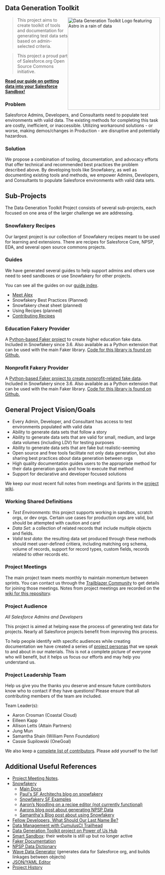 ## Data Generation Toolkit

<img src="https://raw.githubusercontent.com/SFDO-Community-Sprints/DataGenerationToolkit/master/Assets/DataGenerationLogoFinal051320.png" width="300" alt="Data Generation Toolkit Logo featuring Astro in a rain of data" style="float:right" >

> This project aims to create toolkit of tools and documentation for generating test data sets based on admin-selected criteria.

> This project a proud part of Salesforce.org Open Source Commons initiative.

**[Read our guide on getting data into your Salesforce Sandbox!](https://sfdo-community-sprints.github.io/DataGenerationToolkit/DataGenGuide)**

### Problem
Salesforce Admins, Developers, and Consultants need to populate test environments with valid data.  The existing methods for completing this task are costly, inefficient, or inaccessible.  Utilizing workaround solutions - or worse, making demos/changes in Production - are disruptive and potentially hazardous.

### Solution
We propose a combination of tooling, documentation, and advocacy efforts that offer technical and recommended best practices the problem described above.  By developing tools like Snowfakery, as well as documenting existing tools and methods, we empower Admins, Developers, and Consultants to populate Salesforce environments with valid data sets.

## Sub-Projects

The Data Generation Toolkit Project consists of several sub-projects, each focused on one area of the larger challenge we are addressing.

### Snowfakery Recipes

Our largest project is our collection of Snowfakery recipes meant to be used for learning and extensions. There are recipes for Salesforce Core, NPSP, EDA, and several open source commons projects.

### Guides

We have generated several guides to help support admins and others use need to seed sandboxes or use Snowfakery for other projects.

You can see all the guides on our [guide index](https://sfdo-community-sprints.github.io/DataGenerationToolkit/).

* [Meet Alex](https://sfdo-community-sprints.github.io/DataGenerationToolkit/DataGenGuide.html)
* Snowfakery Best Practices (Planned)
* Snowfakery cheat sheet (planned)
* Using Recipes (planned)
* [Contributing Recipes](https://github.com/SFDO-Community-Sprints/Snowfakery-Recipe-Templates/tree/main)

### Education Fakery Provider

A [Python-based Faker project](https://pypi.org/project/faker-edu/) to create higher education fake data. Included in Snowfakery since 3.6. Also available as a Python extension that can be used with the main Faker library.  [Code for this library is found on Github.](https://github.com/SFDO-Community-Sprints/Snowfakery-Edu)

### Nonprofit Fakery Provider

A [Python-based Faker project to create nonprofit-related fake data](https://pypi.org/project/faker-nonprofit/). Included in Snowfakery since 3.6. Also available as a Python extension that can be used with the main Faker library. [Code for this library is found on Github.](https://github.com/SFDO-Community-Sprints/Snowfakery-nonprofit)

## General Project Vision/Goals

- Every Admin, Developer, and Consultant has access to test environments populated with valid data
- Ability to generate data sets that follow a story
- Ability to generate data sets that are valid for small, medium, and large data volumes (including LDV) for testing purposes
- Ability to generate data sets that are fake but realistic-seeming
- Open source and free tools facilitate not only data generation, but also sharing best practices *about* data generation between orgs
- High quality documentation guides users to the appropriate method for their data generation goals and how to execute that method
- Support for declarative and developer focused solutions

We keep our most recent full notes from meetings and Sprints in the [project wiki](https://github.com/SFDO-Community-Sprints/DataGenerationToolkit/wiki).


### Working Shared Definitions

- *Test Environments*: this project supports working in sandbox, scratch orgs, or dev orgs.  Certain use cases for production orgs are valid, but should be attempted with caution and care!
- *Data Set*: a collection of related records that include multiple objects and fields.
- *Valid test data*: the resulting data set produced through these methods should meet user-defined critiera, including matching org schema, volume of records, support for record types, custom fields, records related to other records etc.

### Project Meetings

The main project team meets monthly to maintain momentum between sprints. You can contact us through the [Trailblazer Community](https://trailhead.salesforce.com/trailblazer-community/groups/0F94S000000kHjVSAU) to get details for joining those meetings. Notes from project meetings are recorded on the [wiki for this repository](https://github.com/SFDO-Community-Sprints/DataGenerationToolkit/wiki).

### Project Audience

_All Salesforce Admins and Developers_

This project is aimed at helping ease the process of generating test data for projects. Nearly all Salesforce projects benefit from improving this process.

To help people identify with specific audiences while creating documentation we have created a series of [project personas](https://raw.githubusercontent.com/SFDO-Community-Sprints/DataGenerationToolkit/master/Assets/DataGenPersonas_202102.pdf) that we speak to and about in our materials. This is not a complete picture of everyone who will benefit, but it helps us focus our efforts and may help you understand us.

### Project Leadership Team

Help us give you the thanks you deserve and ensure future contributors know who to contact if they have questions! Please ensure that all contributing members of the team are included.

Team Leader(s):
  - Aaron Crosman (Coastal Cloud)
  - Eilleen Kapp
  - Allison Letts (Attain Partners)
  - Jung Mun
  - Samantha Shain (William Penn Foundation)
  - Cassie Supilowski (OneGoal)

We also keep a [complete list of contributors](https://github.com/SFDO-Community-Sprints/DataGenerationToolkit/wiki/Project-Contributors).  Please add yourself to the list!


## Additional Useful References

- [Project Meeting Notes](https://github.com/SFDO-Community-Sprints/DataGenerationToolkit/wiki).
- [Snowfakery](https://github.com/SFDO-Tooling/Snowfakery)
  - [Main Docs](https://snowfakery.readthedocs.io/en/docs/)
  - [Paul's SF Architechs blog on snowfakery](https://medium.com/salesforce-architects/generate-realistic-datasets-with-snowfakery-5349225b033d)
  - [Snowfakery SF Examples](https://github.com/SFDO-Tooling/Snowfakery/tree/master/examples)
  - [Aaron’s Noodling on a recipe editor (not currently functional)](https://github.com/acrosman/snowmakery)
  - [Aarons blog post about generating NPSP Data](https://spinningcode.org/2020/11/generate-sample-data-for-salesforce-npsp/)
  - [Samantha's Blog post about using Snowfakery](https://thedataarealright.blog/2021/01/15/snowfakery-till-you-makery/)
- [Fellow Developers, What Should Our Last Name Be?](https://dev.to/roygreenfeld/fellow-developers-what-should-our-last-name-be-cle)
- [Data Management with CumulusCI Trailhead](https://trailhead.salesforce.com/en/content/learn/modules/data-management-with-cumulusci?trail_id=build-applications-with-cumulusci)
- [Data Generation Toolkit project on Power of Us Hub](https://powerofus.force.com/s/group/0F91E000000brOoSAI/community-project-data-generation)
- [Smart Sandbox](https://www.smartsandbox.com/index.html): their website is still up but no longer active
- [Faker Documentation](https://faker.readthedocs.io/en/master/)
- [NPSP Data Dictionary](https://attain-projects.quip.com/yD1wAsdz1m1Q/NPSP-Public-Data-Dictionary)
- [Wave Data Generator](https://github.com/ttse-sfdc/sfdc-wave-data-generator) (generates data for Salesforce org, and builds linkages between objects)
- [JSON/YAML Editor](https://json-editor.github.io/json-editor/)
- [Project History](docs/ProjectHistory.md)
